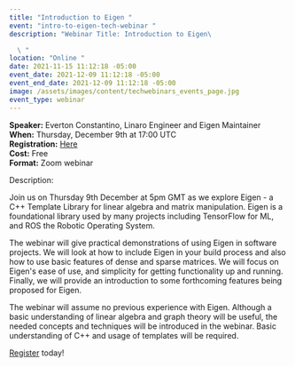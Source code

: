 ```yaml
---
title: "Introduction to Eigen "
event: "intro-to-eigen-tech-webinar "
description: "Webinar Title: Introduction to Eigen\ 

  \ "
location: "Online "
date: 2021-11-15 11:12:18 -05:00
event_date: 2021-12-09 11:12:18 -05:00
event_end_date: 2021-12-09 11:12:18 -05:00
image: /assets/images/content/techwebinars_events_page.jpg
event_type: webinar
---
```

**Speaker:** Everton Constantino, Linaro Engineer and Eigen Maintainer \
**When:** Thursday, December 9th at 17:00 UTC\
**Registration:** [Here](https://linaro-org.zoom.us/webinar/register/WN_eSmtjO3JRK6qsG3vp8H7KQ)  \
**Cost:** Free\
**Format:** Zoom webinar 

Description: 

Join us on Thursday 9th December at 5pm GMT as we explore Eigen - a C++ Template Library for linear algebra and matrix manipulation.  Eigen is a foundational library used by many projects including TensorFlow for ML, and ROS the Robotic Operating System.

The webinar will give practical demonstrations of using Eigen in software projects. We will look at how to include Eigen in your build process and also how to use basic features of dense and sparse matrices. We will focus on Eigen's ease of use, and simplicity for getting functionality up and running. Finally, we will provide an introduction to some forthcoming features being proposed for Eigen.

The webinar will assume no previous experience with Eigen. Although a basic understanding of linear algebra and graph theory will be useful, the needed concepts and techniques will be introduced in the webinar. Basic understanding of C++ and usage of templates will be required.

[Register](https://linaro-org.zoom.us/webinar/register/WN_eSmtjO3JRK6qsG3vp8H7KQ) today!